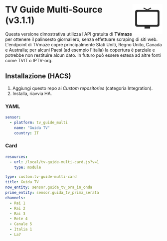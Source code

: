 # <img src="icon.svg" width="96" alt="icon" align="right">

# TV Guide Multi‑Source (v3.1.1)

Questa versione dimostrativa utilizza l'API gratuita di **TVmaze** per ottenere
il palinsesto giornaliero, senza effettuare scraping di siti web. L'endpoint di
TVmaze copre principalmente Stati Uniti, Regno Unito, Canada e Australia; per
alcuni Paesi (ad esempio l'Italia) la copertura è parziale e potrebbe non
restituire alcun dato. In futuro può essere estesa ad altre fonti come TVIT o
IPTV-org.

## Installazione (HACS)
1. Aggiungi questo repo ai *Custom repositories* (categoria Integration).
2. Installa, riavvia HA.

### YAML
```yaml
sensor:
  - platform: tv_guide_multi
    name: "Guida TV"
    country: IT
```

### Card
```yaml
resources:
  - url: /local/tv-guide-multi-card.js?v=1
    type: module
```

```yaml
type: custom:tv-guide-multi-card
title: Guida TV
now_entity: sensor.guida_tv_ora_in_onda
prime_entity: sensor.guida_tv_prima_serata
channels:
  - Rai 1
  - Rai 2
  - Rai 3
  - Rete 4
  - Canale 5
  - Italia 1
  - La7
```
